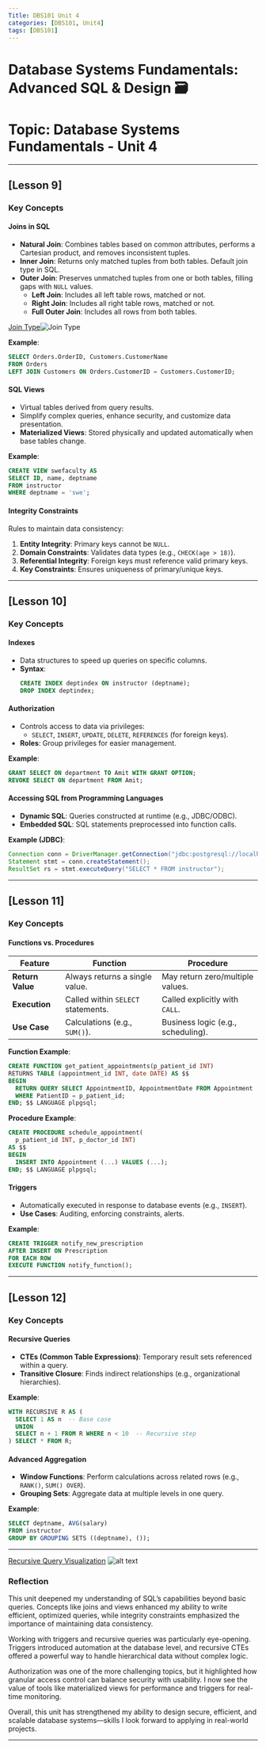 ```yaml
---
Title: DBS101 Unit 4
categories: [DBS101, Unit4]
tags: [DBS101]
---
```


# Database Systems Fundamentals: Advanced SQL & Design 🗃️
# Topic: Database Systems Fundamentals - Unit 4

---

## [Lesson 9]  
### Key Concepts  

#### **Joins in SQL**  
- **Natural Join**: Combines tables based on common attributes, performs a Cartesian product, and removes inconsistent tuples.  
- **Inner Join**: Returns only matched tuples from both tables. Default join type in SQL.  
- **Outer Join**: Preserves unmatched tuples from one or both tables, filling gaps with `NULL` values.  
  - **Left Join**: Includes all left table rows, matched or not.  
  - **Right Join**: Includes all right table rows, matched or not.  
  - **Full Outer Join**: Includes all rows from both tables.  

[Join Type](join.png)![Join Type](image-1.png)

**Example**:  
```sql
SELECT Orders.OrderID, Customers.CustomerName  
FROM Orders  
LEFT JOIN Customers ON Orders.CustomerID = Customers.CustomerID;  
```

#### **SQL Views**  
- Virtual tables derived from query results.  
- Simplify complex queries, enhance security, and customize data presentation.  
- **Materialized Views**: Stored physically and updated automatically when base tables change.  

**Example**:  
```sql
CREATE VIEW swefaculty AS  
SELECT ID, name, deptname  
FROM instructor  
WHERE deptname = 'swe';  
```

#### **Integrity Constraints**  
Rules to maintain data consistency:  
1. **Entity Integrity**: Primary keys cannot be `NULL`.  
2. **Domain Constraints**: Validates data types (e.g., `CHECK(age > 18)`).  
3. **Referential Integrity**: Foreign keys must reference valid primary keys.  
4. **Key Constraints**: Ensures uniqueness of primary/unique keys.  

---

## [Lesson 10]  
### Key Concepts  

#### **Indexes**  
- Data structures to speed up queries on specific columns.  
- **Syntax**:  
  ```sql
  CREATE INDEX deptindex ON instructor (deptname);  
  DROP INDEX deptindex;  
  ```

#### **Authorization**  
- Controls access to data via privileges:  
  - `SELECT`, `INSERT`, `UPDATE`, `DELETE`, `REFERENCES` (for foreign keys).  
- **Roles**: Group privileges for easier management.  

**Example**:  
```sql
GRANT SELECT ON department TO Amit WITH GRANT OPTION;  
REVOKE SELECT ON department FROM Amit;  
```

#### **Accessing SQL from Programming Languages**  
- **Dynamic SQL**: Queries constructed at runtime (e.g., JDBC/ODBC).  
- **Embedded SQL**: SQL statements preprocessed into function calls.  

**Example (JDBC)**:  
```java
Connection conn = DriverManager.getConnection("jdbc:postgresql://localhost/db");  
Statement stmt = conn.createStatement();  
ResultSet rs = stmt.executeQuery("SELECT * FROM instructor");  
```

---

## [Lesson 11]  
### Key Concepts  

#### **Functions vs. Procedures**  
| Feature          | Function                          | Procedure                     |  
|------------------|-----------------------------------|-------------------------------|  
| **Return Value** | Always returns a single value.    | May return zero/multiple values. |  
| **Execution**    | Called within `SELECT` statements. | Called explicitly with `CALL`. |  
| **Use Case**     | Calculations (e.g., `SUM()`).     | Business logic (e.g., scheduling). |  

**Function Example**:  
```sql
CREATE FUNCTION get_patient_appointments(p_patient_id INT)  
RETURNS TABLE (appointment_id INT, date DATE) AS $$  
BEGIN  
  RETURN QUERY SELECT AppointmentID, AppointmentDate FROM Appointment  
  WHERE PatientID = p_patient_id;  
END; $$ LANGUAGE plpgsql;  
```

**Procedure Example**:  
```sql
CREATE PROCEDURE schedule_appointment(  
  p_patient_id INT, p_doctor_id INT)  
AS $$  
BEGIN  
  INSERT INTO Appointment (...) VALUES (...);  
END; $$ LANGUAGE plpgsql;  
```

#### **Triggers**  
- Automatically executed in response to database events (e.g., `INSERT`).  
- **Use Cases**: Auditing, enforcing constraints, alerts.  

**Example**:  
```sql
CREATE TRIGGER notify_new_prescription  
AFTER INSERT ON Prescription  
FOR EACH ROW  
EXECUTE FUNCTION notify_function();  
```

---

## [Lesson 12]  
### Key Concepts  

#### **Recursive Queries**  
- **CTEs (Common Table Expressions)**: Temporary result sets referenced within a query.  
- **Transitive Closure**: Finds indirect relationships (e.g., organizational hierarchies).  

**Example**:  
```sql
WITH RECURSIVE R AS (  
  SELECT 1 AS n  -- Base case  
  UNION  
  SELECT n + 1 FROM R WHERE n < 10  -- Recursive step  
) SELECT * FROM R;  
```

#### **Advanced Aggregation**  
- **Window Functions**: Perform calculations across related rows (e.g., `RANK()`, `SUM() OVER`).  
- **Grouping Sets**: Aggregate data at multiple levels in one query.  

**Example**:  
```sql
SELECT deptname, AVG(salary)  
FROM instructor  
GROUP BY GROUPING SETS ((deptname), ());  
```

---


[Recursive Query Visualization](recursive.png) ![alt text](image.png)
### Reflection  

This unit deepened my understanding of SQL’s capabilities beyond basic queries. Concepts like joins and views enhanced my ability to write efficient, optimized queries, while integrity constraints emphasized the importance of maintaining data consistency.

Working with triggers and recursive queries was particularly eye-opening. Triggers introduced automation at the database level, and recursive CTEs offered a powerful way to handle hierarchical data without complex logic.

Authorization was one of the more challenging topics, but it highlighted how granular access control can balance security with usability. I now see the value of tools like materialized views for performance and triggers for real-time monitoring.

Overall, this unit has strengthened my ability to design secure, efficient, and scalable database systems—skills I look forward to applying in real-world projects.


--- 



